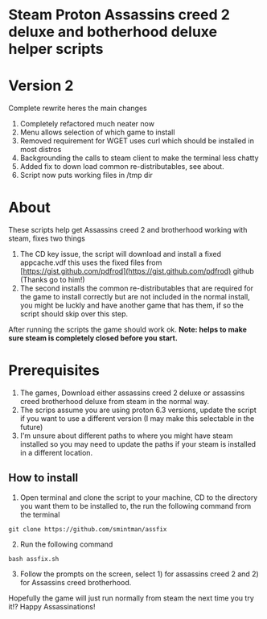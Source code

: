 # Steam Proton Assassins creed 2 deluxe and botherhood deluxe helper scripts

# Version 2

Complete rewrite heres the main changes
1. Completely refactored much neater now
1. Menu allows selection of which game to install
1. Removed requirement for WGET uses curl which should be installed in most distros
1. Backgrounding the calls to steam client to make the terminal less chatty
1. Added fix to down load common re-distributables, see about.
1. Script now puts working files in /tmp dir


# About

These scripts help get Assassins creed 2 and brotherhood working with steam, fixes two things 

1. The CD key issue, the script will download and install a fixed appcache.vdf this uses the fixed files from [https://gist.github.com/pdfrod](https://gist.github.com/pdfrod) github (Thanks go to him!)
1. The second installs the common re-distributables that are required for the game to install correctly but are not included in the normal install, you might be luckly and have another game that has them, if so the script should skip over this step.

After running the scripts the game should work ok. **Note: helps to make sure steam is completely closed before you start.**

# Prerequisites

1. The games, Download either assassins creed 2 deluxe or assassins creed brotherhood deluxe from steam in the normal way.
2. The scrips assume you are using proton 6.3 versions, update the script if you want to use a different version (I may make this selectable in the future)
3. I'm unsure about different paths to where you might have steam installed so you may need to update the paths if your steam is installed in a different location.

## How to install

1. Open terminal and clone the script to your machine, CD to the directory you want them to be installed to, the run the following command from the terminal

```
git clone https://github.com/smintman/assfix
```

2. Run the following command

```
bash assfix.sh
```

3. Follow the prompts on the screen, select 1) for assassins creed 2 and 2) for Assassins creed brotherhood.
  
Hopefully the game will just run normally from steam the next time you try it!? Happy Assassinations!
  
